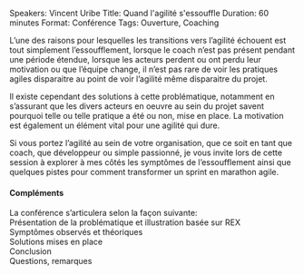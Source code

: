 Speakers: Vincent Uribe
Title: Quand l'agilité s'essouffle
Duration: 60 minutes
Format: Conférence
Tags: Ouverture, Coaching

L’une des raisons pour lesquelles les transitions vers l’agilité échouent est tout simplement l’essoufflement, lorsque le coach n’est pas présent pendant une période étendue, lorsque les acteurs perdent ou ont perdu leur motivation ou que l’équipe change, il n’est pas rare de voir les pratiques  agiles disparaitre au point de voir l’agilité même disparaitre du projet.

Il existe cependant des solutions à cette problématique, notamment en s’assurant que les divers acteurs en oeuvre au sein du projet savent pourquoi telle ou telle pratique a été ou non, mise en place.
La motivation est également un élément vital pour une agilité qui dure.

Si vous portez l’agilité au sein de votre organisation, que ce soit en tant que coach, que développeur ou simple passionné, je vous invite lors de cette session à explorer à mes côtés les symptômes de l’essoufflement ainsi que quelques pistes pour comment transformer un sprint en marathon agile.

#### Compléments

La conférence s’articulera selon la façon suivante:  
Présentation de la problématique et illustration basée sur REX  
Symptômes observés et théoriques  
Solutions mises en place  
Conclusion  
Questions, remarques
